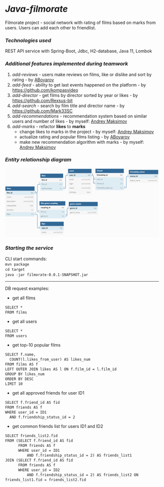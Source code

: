 # _Java-filmorate_
Filmorate project - social network with rating of films based on marks from users. Users can add each other to friendlist.

### _Technologies used_
REST API service with Spring-Boot, Jdbc, H2-database, Java 11, Lombok

### _Additional features implemented during teamwork_
1. _add-reviews_ - users make reviews on films, like or dislike and sort by rating - by [ABoyarov](https://github.com/aboyarov)
2. _add-feed_ - ability to get last events happened on the platform - by https://github.com/kompasvideo
3. _add-director_ - get films by director sorted by year or likes - by https://github.com/Rexsus-bit
4. _add-search_ - search by film title and director name - by https://github.com/Mark33SC
5. _add-recommendations_ - recommendation system based on similar users and number of likes - by myself: [Andrey Maksimov](https://github.com/Keindel)
6. _add-marks_ - refactor **likes** to **marks**
   - change likes to marks in the project - by myself: [Andrey Maksimov](https://github.com/Keindel)
   - actualize rating and popular films listing - by [ABoyarov](https://github.com/aboyarov)
   - make new recommendation algorithm with marks - by myself: [Andrey Maksimov](https://github.com/Keindel)

### _Entity relationship diagram_
![db ER-diagram](./filmorate%20ER%20diagram.png)

### _Starting the service_
CLI start commands:  
`mvn package`  
`cd target`  
`java -jar filmorate-0.0.1-SNAPSHOT.jar`

___
DB request examples:

- get all films
```
SELECT *
FROM films
```

- get all users
```
SELECT *
FROM users
```

- get top-10 popular films
```
SELECT f.name,
  COUNT(l.likes_from_user) AS likes_num
FROM films AS f
LEFT OUTER JOIN likes AS l ON f.film_id = l.film_id
GROUP BY likes_num
ORDER BY DESC
LIMIT 10
```

- get all approved friends for user ID1
```
SELECT f.friend_id AS fid
FROM friends AS f
WHERE user_id = ID1
  AND f.friendship_status_id = 2
```

- get common friends list for users ID1 and ID2
```
SELECT friends_list2.fid
FROM (SELECT f.friend_id AS fid
      FROM friends AS f
      WHERE user_id = ID1
          AND f.friendship_status_id = 2) AS friends_list1
JOIN (SELECT f.friend_id AS fid
      FROM friends AS f
      WHERE user_id = ID2
          AND f.friendship_status_id = 2) AS friends_list2 ON friends_list1.fid = friends_list2.fid
```
